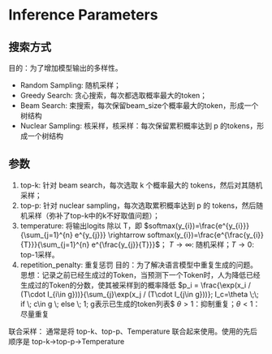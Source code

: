 # Inference Parameters

## 搜索方式
目的：为了增加模型输出的多样性。
- Random Sampling: 随机采样；
- Greedy Search: 贪心搜索，每次都选取概率最大的token；
- Beam Search: 束搜索，每次保留beam_size个概率最大的token，形成一个树结构
- Nuclear Sampling: 核采样，核采样：每次保留累积概率达到 p 的tokens，形成一个树结构

## 参数
1. top-k: 针对 beam search，每次选取 k 个概率最大的 tokens，然后对其随机采样；
2. top-p: 针对 nuclear sampling，每次选取累积概率达到 p 的 tokens，然后随机采样（弥补了top-k中的k不好取值问题）；
3. temperature: 将输出logits 除以 T，即 $softmax(y_{i})=\frac{e^{y_{i}}}{\sum_{j=1}^{n} e^{y_{j}}} \rightarrow softmax(y_{i})=\frac{e^{\frac{y_{i}}{T}}}{\sum_{j=1}^{n} e^{\frac{y_{j}}{T}}}$；
   $T \rightarrow \infty$: 随机采样；$T \rightarrow 0$: top-1采样。
4. repetition_penalty: 重复惩罚
   目的：为了解决语言模型中重复生成的问题。
   思想：记录之前已经生成过的Token，当预测下一个Token时，人为降低已经生成过的Token的分数，使其被采样到的概率降低
   $p_i = \frac{\exp(x_i / (T\cdot I_{i\in g}))}{\sum_{j}\exp(x_j / (T\cdot I_{j\in g}))}; I_c=\theta \;\; if \; c\in g \; else \; 1; g表示已生成的token列表$
   $\theta > 1$：抑制重复；$\theta < 1$：尽量重复

联合采样：
通常是将 top-k、top-p、Temperature 联合起来使用。使用的先后顺序是 top-k->top-p->Temperature